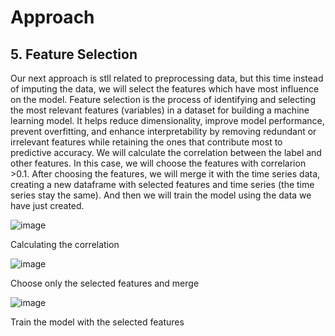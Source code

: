 # Approach
## 5. Feature Selection
Our next approach is stll related to preprocessing data, but this time instead of imputing the data, we will select the features which have most influence on the model. Feature selection is the process of identifying and selecting the most relevant features (variables) in a dataset for building a machine learning model. It helps reduce dimensionality, improve model performance, prevent overfitting, and enhance interpretability by removing redundant or irrelevant features while retaining the ones that contribute most to predictive accuracy.
We will calculate the correlation between the label and other features. In this case, we will choose the features with correlarion >0.1. After choosing the features, we will merge it with the time series data, creating a new dataframe with selected features and time series (the time series stay the same). And then we will train the model using the data we have just created.

![image](https://github.com/user-attachments/assets/5b9adf4d-4f35-4227-b4eb-c267b8db2f28)

Calculating the correlation

![image](https://github.com/user-attachments/assets/3e814cfc-0f6b-43c0-b9ea-dac339f1b2f0)

Choose only the selected features and merge

![image](https://github.com/user-attachments/assets/275f3987-5b35-4e30-b882-c18bd4af26dd)

Train the model with the selected features
